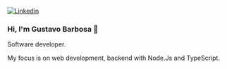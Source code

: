 <!--
**gustavocgb/gustavocgb** is a ✨ _special_ ✨ repository because its `README.md` (this file) appears on your GitHub profile.

Here are some ideas to get you started:

- 🔭 I’m currently working on ...
- 🌱 I’m currently learning ...
- 👯 I’m looking to collaborate on ...
- 🤔 I’m looking for help with ...
- 💬 Ask me about ...
- 📫 How to reach me: ...
- 😄 Pronouns: ...
- ⚡ Fun fact: ...
-->

[![Linkedin](https://img.shields.io/badge/Linkedin-0E76A8?style=for-the-badge&logo=linkedin&logoColor=FFFFFF)](https://www.linkedin.com/in/gustavo-barbosa-39829819b/)

### Hi, I'm Gustavo Barbosa 👋

Software developer.

My focus is on web development, backend with Node.Js and TypeScript.
